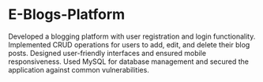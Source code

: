 # E-Blogs-Platform
Developed a blogging platform with user registration and login functionality.  Implemented CRUD operations for users to add, edit, and delete their blog posts.  Designed user-friendly interfaces and ensured mobile responsiveness.  Used MySQL for database management and secured the application against common vulnerabilities. 
